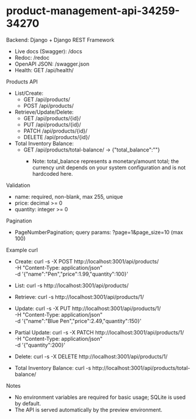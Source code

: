 # product-management-api-34259-34270

Backend: Django + Django REST Framework

- Live docs (Swagger): /docs
- Redoc: /redoc
- OpenAPI JSON: /swagger.json
- Health: GET /api/health/

Products API
- List/Create: 
  - GET /api/products/
  - POST /api/products/
- Retrieve/Update/Delete:
  - GET /api/products/{id}/
  - PUT /api/products/{id}/
  - PATCH /api/products/{id}/
  - DELETE /api/products/{id}/
- Total Inventory Balance:
  - GET /api/products/total-balance/ -> {"total_balance":"<decimal>"}
    - Note: total_balance represents a monetary/amount total; the currency unit depends on your system configuration and is not hardcoded here.

Validation
- name: required, non-blank, max 255, unique
- price: decimal >= 0
- quantity: integer >= 0

Pagination
- PageNumberPagination; query params: ?page=1&page_size=10 (max 100)

Example curl
- Create:
  curl -s -X POST http://localhost:3001/api/products/ \
    -H "Content-Type: application/json" \
    -d '{"name":"Pen","price":1.99,"quantity":100}'

- List:
  curl -s http://localhost:3001/api/products/

- Retrieve:
  curl -s http://localhost:3001/api/products/1/

- Update:
  curl -s -X PUT http://localhost:3001/api/products/1/ \
    -H "Content-Type: application/json" \
    -d '{"name":"Blue Pen","price":2.49,"quantity":150}'

- Partial Update:
  curl -s -X PATCH http://localhost:3001/api/products/1/ \
    -H "Content-Type: application/json" \
    -d '{"quantity":200}'

- Delete:
  curl -s -X DELETE http://localhost:3001/api/products/1/

- Total Inventory Balance:
  curl -s http://localhost:3001/api/products/total-balance/

Notes
- No environment variables are required for basic usage; SQLite is used by default.
- The API is served automatically by the preview environment.
